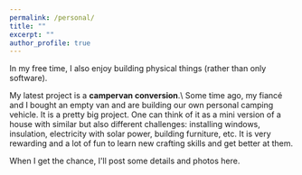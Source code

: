 ```yaml
---
permalink: /personal/
title: ""
excerpt: ""
author_profile: true
---
```


In my free time, I also enjoy building physical things (rather than only software).

My latest project is a <strong>campervan conversion</strong>.\\
Some time ago, my fiancé and I bought an empty van and are building our own personal camping vehicle.
It is a pretty big project. 
One can think of it as a mini version of a house with similar but also different challenges: installing windows, insulation, electricity with solar power, building furniture, etc.
It is very rewarding and a lot of fun to learn new crafting skills and get better at them.

When I get the chance, I'll post some details and photos here.

